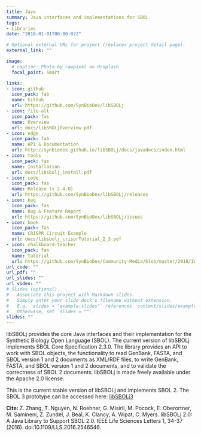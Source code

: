 ```yaml
---
title: Java
summary: Java interfaces and implementations for SBOL
tags:
- Libraries
date: "2018-01-01T00:00:02Z"

# Optional external URL for project (replaces project detail page).
external_link: ""

image:
  # caption: Photo by rawpixel on Unsplash
  focal_point: Smart

links:
- icon: github
  icon_pack: fab
  name: Github
  url: https://github.com/SynBioDex/libSBOLj
- icon: file-alt
  icon_pack: fas
  name: Overview
  url: docs/libSBOLjOverview.pdf
- icon: edge
  icon_pack: fab
  name: API & Documentation
  url: http://synbiodex.github.io/libSBOLj/docs/javadocs/index.html
- icon: tools
  icon_pack: fas
  name: Installation
  url: docs/libsbolj_install.pdf
- icon: code
  icon_pack: fas
  name: Release (v 2.4.0)
  url: https://github.com/SynBioDex/libSBOLj/releases
- icon: bug
  icon_pack: fas
  name: Bug & Feature Report
  url: https://github.com/SynBioDex/libSBOLj/issues
- icon: book
  icon_pack: fas
  name: CRISPR Circuit Example
  url: docs/libsbolj_crisprTutorial_2_3.pdf
- icon: chalkboard-teacher
  icon_pack: fas
  name: tutorial
  url: https://github.com/SynBioDex/Community-Media/blob/master/2018/IWBDA18/SBOLWorkshop2018_java_js.pdf
url_code: ""
url_pdf: ""
url_slides: ""
url_video: ""
# Slides (optional).
#   Associate this project with Markdown slides.
#   Simply enter your slide deck's filename without extension.
#   E.g. `slides = "example-slides"` references `content/slides/example-slides.md`.
#   Otherwise, set `slides = ""`.
slides: ""
---
```


libSBOLj provides the core Java interfaces and their implementation for the Synthetic Biology Open Language (SBOL). The current version of libSBOLj implements SBOL Core Specification 2.3.0. The library provides an API to work with SBOL objects, the functionality to read GenBank, FASTA, and SBOL version 1 and 2 documents as XML/RDF files, to write GenBank, FASTA, and SBOL version 1 and 2 documents, and to validate the correctness of SBOL 2 documents. libSBOLj is made freely available under the Apache 2.0 license.

This is the current stable version of libSBOLj and implements SBOL 2. 
The SBOL 3 prototype can be accessed here: <a href="https://goksel.github.io/libSBOLj3/" target="_blank">libSBOLj3</a>

<b>Cite: </b> Z. Zhang, T. Nguyen, N. Roehner, G. Misirli, M. Pocock, E. Oberortner, M. Samineni, Z. Zundel, J. Beal, K. Clancy, A. Wipat, C. Myers. libSBOLj 2.0: A Java Library to Support SBOL 2.0. IEEE Life Sciences Letters 1, 34-37 (2016). doi:10.1109/LLS.2016.2546546.
